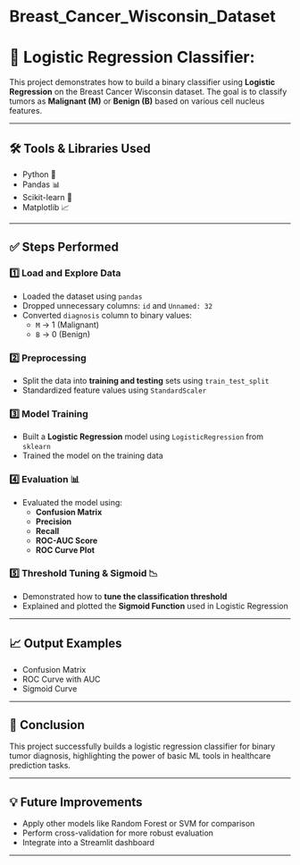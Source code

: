 # Breast_Cancer_Wisconsin_Dataset

# 🧪 Logistic Regression Classifier:

This project demonstrates how to build a binary classifier using **Logistic Regression** on the Breast Cancer Wisconsin dataset. The goal is to classify tumors as **Malignant (M)** or **Benign (B)** based on various cell nucleus features.

---

## 🛠️ Tools & Libraries Used
- Python 🐍
- Pandas 📊
- Scikit-learn 🤖
- Matplotlib 📈

---

## ✅ Steps Performed

### 1️⃣ Load and Explore Data
- Loaded the dataset using `pandas`
- Dropped unnecessary columns: `id` and `Unnamed: 32`
- Converted `diagnosis` column to binary values:  
  - `M` → 1 (Malignant)  
  - `B` → 0 (Benign)

### 2️⃣ Preprocessing
- Split the data into **training and testing** sets using `train_test_split`
- Standardized feature values using `StandardScaler`

### 3️⃣ Model Training
- Built a **Logistic Regression** model using `LogisticRegression` from `sklearn`
- Trained the model on the training data

### 4️⃣ Evaluation 📊
- Evaluated the model using:
  - **Confusion Matrix**
  - **Precision**
  - **Recall**
  - **ROC-AUC Score**
  - **ROC Curve Plot**

### 5️⃣ Threshold Tuning & Sigmoid 📉
- Demonstrated how to **tune the classification threshold**
- Explained and plotted the **Sigmoid Function** used in Logistic Regression

---

## 📈 Output Examples
- Confusion Matrix
- ROC Curve with AUC
- Sigmoid Curve

---

## 🚀 Conclusion
This project successfully builds a logistic regression classifier for binary tumor diagnosis, highlighting the power of basic ML tools in healthcare prediction tasks.

---

## 💡 Future Improvements
- Apply other models like Random Forest or SVM for comparison
- Perform cross-validation for more robust evaluation
- Integrate into a Streamlit dashboard

---
